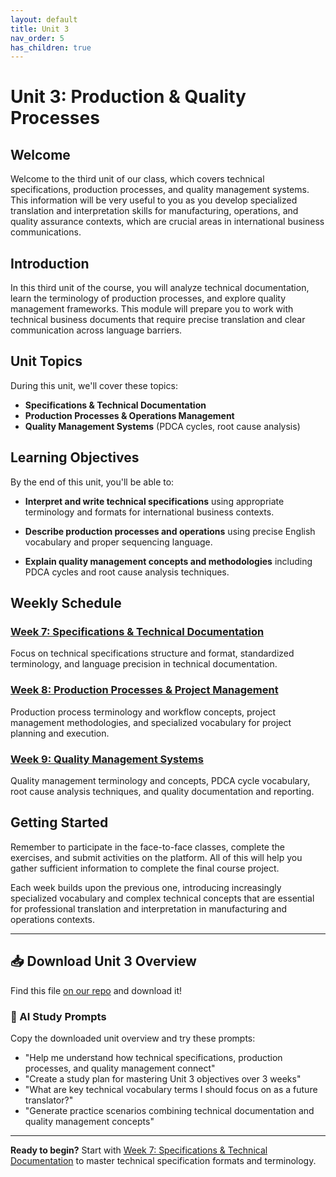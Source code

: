 ```yaml
---
layout: default
title: Unit 3
nav_order: 5
has_children: true
---
```


# Unit 3: Production & Quality Processes

## Welcome

Welcome to the third unit of our class, which covers technical specifications, production processes, and quality management systems. This information will be very useful to you as you develop specialized translation and interpretation skills for manufacturing, operations, and quality assurance contexts, which are crucial areas in international business communications.

## Introduction

In this third unit of the course, you will analyze technical documentation, learn the terminology of production processes, and explore quality management frameworks. This module will prepare you to work with technical business documents that require precise translation and clear communication across language barriers.

## Unit Topics

During this unit, we'll cover these topics:

- **Specifications & Technical Documentation**
- **Production Processes & Operations Management**
- **Quality Management Systems** (PDCA cycles, root cause analysis)

## Learning Objectives

By the end of this unit, you'll be able to:

- **Interpret and write technical specifications** using appropriate terminology and formats for international business contexts.

- **Describe production processes and operations** using precise English vocabulary and proper sequencing language.

- **Explain quality management concepts and methodologies** including PDCA cycles and root cause analysis techniques.

## Weekly Schedule

### [Week 7: Specifications & Technical Documentation](week7/week7-overview.md)
Focus on technical specifications structure and format, standardized terminology, and language precision in technical documentation.

### [Week 8: Production Processes & Project Management](week8/week8-overview.md)  
Production process terminology and workflow concepts, project management methodologies, and specialized vocabulary for project planning and execution.

### [Week 9: Quality Management Systems](week9/week9-overview.md)
Quality management terminology and concepts, PDCA cycle vocabulary, root cause analysis techniques, and quality documentation and reporting.

## Getting Started

Remember to participate in the face-to-face classes, complete the exercises, and submit activities on the platform. All of this will help you gather sufficient information to complete the final course project.

Each week builds upon the previous one, introducing increasingly specialized vocabulary and complex technical concepts that are essential for professional translation and interpretation in manufacturing and operations contexts.

---

## 📥 Download Unit 3 Overview
Find this file [on our repo](https://github.com/alainamb/uic_tr35-business-english-II/blob/main/unit3/unit3-overview.md) and download it!

### 🤖 AI Study Prompts
Copy the downloaded unit overview and try these prompts:
- "Help me understand how technical specifications, production processes, and quality management connect"
- "Create a study plan for mastering Unit 3 objectives over 3 weeks"  
- "What are key technical vocabulary terms I should focus on as a future translator?"
- "Generate practice scenarios combining technical documentation and quality management concepts"

---

**Ready to begin?** Start with [Week 7: Specifications & Technical Documentation](week7-overview.md) to master technical specification formats and terminology.
